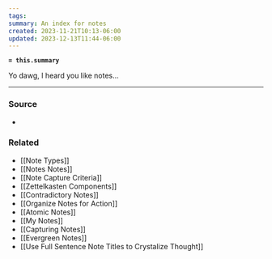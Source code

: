 ```yaml
---
tags: 
summary: An index for notes
created: 2023-11-21T10:13-06:00
updated: 2023-12-13T11:44-06:00
---
```

**`= this.summary`**

Yo dawg, I heard you like notes...

---
### Source
- 

### Related
- [[Note Types]]
- [[Notes Notes]]
- [[Note Capture Criteria]]
- [[Zettelkasten Components]]
- [[Contradictory Notes]]
- [[Organize Notes for Action]]
- [[Atomic Notes]]
- [[My Notes]]
- [[Capturing Notes]]
- [[Evergreen Notes]]
- [[Use Full Sentence Note Titles to Crystalize Thought]]